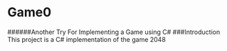 # Game0
######Another Try For Implementing a Game using C#
###Introduction
This project is  a C# implementation of the game 2048